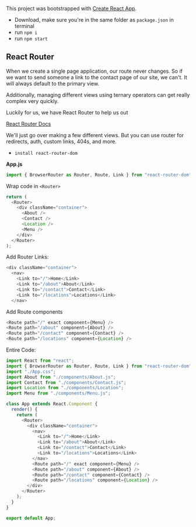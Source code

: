 This project was bootstrapped with [Create React App](https://github.com/facebook/create-react-app).

- Download, make sure you're in the same folder as `package.json` in terminal
- run `npm i`
- run `npm start`

## React Router

When we create a single page application, our route never changes. So if we want to send someone a link to the contact page of our site, we can't. It will always default to the primary view.

Additionally, managing different views using ternary operators can get really complex very quickly.

Luckily for us, we have React Router to help us out

[React Router Docs](https://reacttraining.com/react-router/web/guides/quick-start)

We'll just go over making a few different views. But you can use router for redirects, auth, custom links, 404s, and more.

- `install react-router-dom`

**App.js**

```js
import { BrowserRouter as Router, Route, Link } from "react-router-dom";
```

Wrap code in `<Router>`

```js
return (
  <Router>
    <div className="container">
      <About />
      <Contact />
      <Location />
      <Menu />
    </div>
  </Router>
);
```

Add Router Links:

```js
<div className="container">
  <nav>
    <Link to="/">Home</Link>
    <Link to="/about">About</Link>
    <Link to="/contact">Contact</Link>
    <Link to="/locations">Locations</Link>
  </nav>
```

Add Route components

```js
<Route path="/" exact component={Menu} />
<Route path="/about" component={About} />
<Route path="/contact" component={Contact} />
<Route path="/locations" component={Location} />
```

Entire Code:

```js
import React from "react";
import { BrowserRouter as Router, Route, Link } from "react-router-dom";
import "./App.css";
import About from "./components/About.js";
import Contact from "./components/Contact.js";
import Location from "./components/Location";
import Menu from "./components/Menu.js";

class App extends React.Component {
  render() {
    return (
      <Router>
        <div className="container">
          <nav>
            <Link to="/">Home</Link>
            <Link to="/about">About</Link>
            <Link to="/contact">Contact</Link>
            <Link to="/locations">Locations</Link>
          </nav>
          <Route path="/" exact component={Menu} />
          <Route path="/about" component={About} />
          <Route path="/contact" component={Contact} />
          <Route path="/locations" component={Location} />
        </div>
      </Router>
    );
  }
}

export default App;
```
